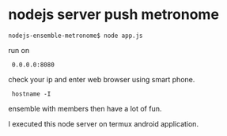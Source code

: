 # nodejs server push metronome

`nodejs-ensemble-metronome$ node app.js`

run on 

` 0.0.0.0:8080`

check your ip and enter web browser using smart phone.

` hostname -I`

ensemble with members then have a lot of fun.

I executed this node server on termux android application.
